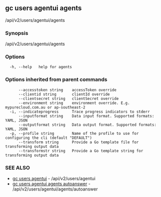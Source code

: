 ## gc users agentui agents

/api/v2/users/agentui/agents

### Synopsis

/api/v2/users/agentui/agents

### Options

```
  -h, --help   help for agents
```

### Options inherited from parent commands

```
      --accesstoken string    accessToken override
      --clientid string       clientId override
      --clientsecret string   clientSecret override
      --environment string    environment override. E.g. mypurecloud.com.au or ap-southeast-2
  -i, --indicateprogress      Trace progress indicators to stderr
      --inputformat string    Data input format. Supported formats: YAML, JSON
      --outputformat string   Data output format. Supported formats: YAML, JSON
  -p, --profile string        Name of the profile to use for configuring the cli (default "DEFAULT")
      --transform string      Provide a Go template file for transforming output data
      --transformstr string   Provide a Go template string for transforming output data
```

### SEE ALSO

* [gc users agentui](gc_users_agentui.html)	 - /api/v2/users/agentui
* [gc users agentui agents autoanswer](gc_users_agentui_agents_autoanswer.html)	 - /api/v2/users/agentui/agents/autoanswer


